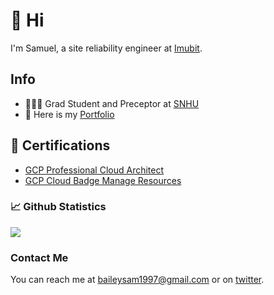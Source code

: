 # 👋 Hi #
I'm Samuel, a site reliability engineer at [Imubit](https://imubit.com).

## Info ##
- 👨🏻‍🎓 Grad Student and Preceptor at [SNHU](https://snhu.edu)
- 📜 Here is my [Portfolio](https://samuelbailey123.github.io)

## 📝 Certifications ##
- [GCP Professional Cloud Architect](https://www.udemy.com/certificate/UC-2453b981-2045-4651-9dbe-969bdf726db3/)
- [GCP Cloud Badge Manage Resources](https://www.cloudskillsboost.google/public_profiles/69f6e0aa-a60d-4789-81a8-fcb8fc111016/badges/1558121)

### 📈 Github Statistics ###
![](https://github-readme-stats.vercel.app/api?username=samuelbailey123&theme=dark)

### Contact Me ###
You can reach me at <baileysam1997@gmail.com> or on [twitter](https://twitter.com/samuel_baileyy).
